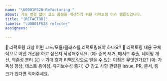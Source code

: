 ```yaml
---
name: "\U0001F528 Refactoring "
about: 기능 변경 없이 코드 품질을 개선하기 위한 리팩토링 이슈 템플릿입니다.
title: "[REFACTOR]"
labels: "\U0001F528 refactor"
assignees: ''

---
```


🔨 리팩토링 대상
어떤 코드/모듈/클래스를 리팩토링해야 하나요?
📝 리팩토링 내용
구체적으로 어떤 개선을 하고 싶은지 작성해주세요.
(예: 중복 제거, 메서드 추출, 네이밍 개선, 의존성 분리 등)
💡 기대 효과
리팩토링으로 얻을 수 있는 이점은 무엇인가요?
(예: 가독성 향상, 테스트 용이성, 유지보수성 증가)
📋 참고 사항
관련된 Issue, PR, 문서, 링크가 있다면 적어주세요.
